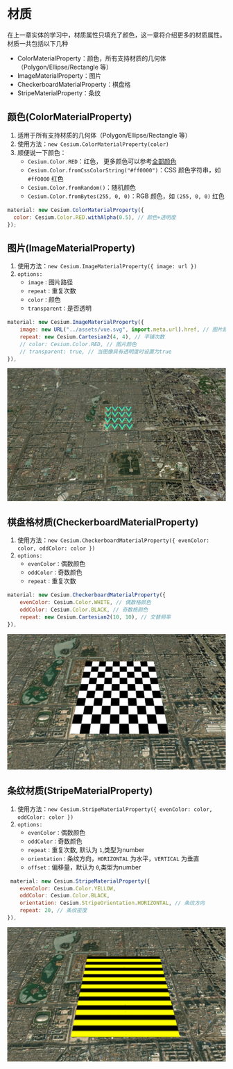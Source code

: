 # 材质

在上一章实体的学习中，材质属性只填充了颜色，这一章将介绍更多的材质属性。材质一共包括以下几种

- ColorMaterialProperty：颜色，所有支持材质的几何体（Polygon/Ellipse/Rectangle 等）
- ImageMaterialProperty：图片
- CheckerboardMaterialProperty：棋盘格
- StripeMaterialProperty：条纹
<!-- // - GridMaterialProperty：网格
// - ImageMaterialProperty：图片
// - PolylineGlowMaterialProperty：线框
// - PolylineOutlineMaterialProperty：线框
// - StripeMaterialProperty：条纹
// - CheckerboardMaterialProperty：棋盘
// - PolylineDashMaterialProperty：虚线
// - PolylineArrowMaterialProperty：箭头 -->

## 颜色(ColorMaterialProperty)

1. 适用于所有支持材质的几何体（Polygon/Ellipse/Rectangle 等）
2. 使用方法：`new Cesium.ColorMaterialProperty(color)`
3. 顺便说一下颜色：
   - `Cesium.Color.RED`：红色， 更多颜色可以参考[全部颜色](https://cesium.com/learn/cesiumjs/ref-doc/Color.html?classFilter=color)
   - `Cesium.Color.fromCssColorString("#ff0000")`：CSS 颜色字符串，如 `#ff0000` 红色
   - `Cesium.Color.fromRandom()`：随机颜色
   - `Cesium.Color.fromBytes(255, 0, 0)`：RGB 颜色，如 `(255, 0, 0)` 红色

```js
material: new Cesium.ColorMaterialProperty({
  color: Cesium.Color.RED.withAlpha(0.5), // 颜色+透明度
});
```

## 图片(ImageMaterialProperty)

1. 使用方法：`new Cesium.ImageMaterialProperty({ image: url })`
2. `options:`
   - `image：`图片路径
   - `repeat：`重复次数
   - `color：`颜色
   - `transparent：`是否透明

```js
material: new Cesium.ImageMaterialProperty({
    image: new URL("../assets/vue.svg", import.meta.url).href, // 图片路径
    repeat: new Cesium.Cartesian2(4, 4), // 平铺次数
    // color: Cesium.Color.RED, // 图片颜色
    // transparent: true, // 当图像具有透明度时设置为true
}),
```

![图像材质](./materialImg/imageMaterial.png)

## 棋盘格材质(CheckerboardMaterialProperty)

1. 使用方法：`new Cesium.CheckerboardMaterialProperty({ evenColor: color, oddColor: color })`
2. `options:`
   - `evenColor：`偶数颜色
   - `oddColor：`奇数颜色
   - `repeat：`重复次数

```js
material: new Cesium.CheckerboardMaterialProperty({
    evenColor: Cesium.Color.WHITE, // 偶数格颜色
    oddColor: Cesium.Color.BLACK, // 奇数格颜色
    repeat: new Cesium.Cartesian2(10, 10), // 交替频率
}),
```

![棋盘格材质](./materialImg/checkedBoardMaterial.png)

## 条纹材质(StripeMaterialProperty)

1. 使用方法：`new Cesium.StripeMaterialProperty({ evenColor: color, oddColor: color })`
2. `options:`
   - `evenColor：`偶数颜色
   - `oddColor：`奇数颜色
   - `repeat：`重复次数, 默认为 `1`,类型为number
   - `orientation：`条纹方向，`HORIZONTAL` 为水平，`VERTICAL` 为垂直
   - `offset：`偏移量，默认为 `0`,类型为number

```js
 material: new Cesium.StripeMaterialProperty({
    evenColor: Cesium.Color.YELLOW,
    oddColor: Cesium.Color.BLACK,
    orientation: Cesium.StripeOrientation.HORIZONTAL, // 条纹方向
    repeat: 20, // 条纹密度
}),
```

![条纹材质](./materialImg/stripeMaterial.png)
